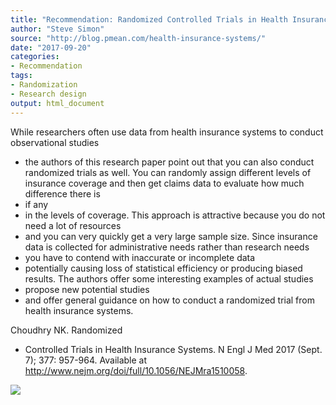 ```yaml
---
title: "Recommendation: Randomized Controlled Trials in Health Insurance Systems"
author: "Steve Simon"
source: "http://blog.pmean.com/health-insurance-systems/"
date: "2017-09-20"
categories:
- Recommendation
tags:
- Randomization
- Research design
output: html_document
---
```


While researchers often use data from health insurance systems to
conduct observational studies
- the authors of this research paper point
out that you can also conduct randomized trials as well. You can
randomly assign different levels of insurance coverage and then get
claims data to evaluate how much difference there is
- if any
- in the
levels of coverage. This approach is attractive because you do not need
a lot of resources
- and you can very quickly get a very large sample
size. Since insurance data is collected for administrative needs rather
than research needs
- you have to contend with inaccurate or incomplete
data
- potentially causing loss of statistical efficiency or producing
biased results. The authors offer some interesting examples of actual
studies
- propose new potential studies
- and offer general guidance on
how to conduct a randomized trial from health insurance
systems.

<!---More--->

Choudhry NK. Randomized
- Controlled Trials in Health Insurance Systems.
N Engl J Med 2017 (Sept. 7); 377: 957-964. Available at
<http://www.nejm.org/doi/full/10.1056/NEJMra1510058>.

![](http://www.pmean.com/images/images/17/health-insurance-systems01.png)




